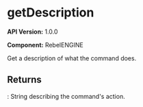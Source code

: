 # getDescription

**API Version:** 1.0.0

**Component:** RebelENGINE

Get a description of what the command does.

## Returns

: String describing the command's action.

